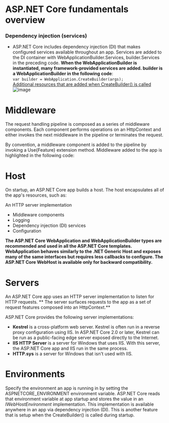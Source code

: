# ASP.NET Core fundamentals overview

### Dependency injection (services)
* ASP.NET Core includes dependency injection (DI) that makes configured services available throughout an app. Services are added to the DI container with WebApplicationBuilder.Services, builder.Services in the preceding code. **When the WebApplicationBuilder is instantiated, many framework-provided services are added. builder is a WebApplicationBuilder in the following code**:
 </br> `var builder = WebApplication.CreateBuilder(args);`
<br> <a href="https://learn.microsoft.com/en-us/aspnet/core/fundamentals/dependency-injection?view=aspnetcore-8.0#framework-provided-services">Additional resources that are added when CreateBuilder() is called </a>
![image](https://github.com/Anish407/AspnetCoreMsDocs.Learn/assets/51234038/75099403-bfa1-4d85-9b59-5932505b2ef0)

# Middleware
The request handling pipeline is composed as a series of middleware components. Each component performs operations on an HttpContext and either invokes the next middleware in the pipeline or terminates the request.

By convention, a middleware component is added to the pipeline by invoking a Use{Feature} extension method. Middleware added to the app is highlighted in the following code:

# Host
On startup, an ASP.NET Core app builds a host. The host encapsulates all of the app's resources, such as:

An HTTP server implementation
* Middleware components
* Logging
* Dependency injection (DI) services
* Configuration

**The ASP.NET Core WebApplication and WebApplicationBuilder types are recommended and used in all the ASP.NET Core templates. WebApplication behaves similarly to the .NET Generic Host and exposes many of the same interfaces but requires less callbacks to configure. The ASP.NET Core WebHost is available only for backward compatibility.**
# Servers
An ASP.NET Core app uses an HTTP server implementation to listen for HTTP requests. ** The server surfaces requests to the app as a set of request features composed into an HttpContext.**

ASP.NET Core provides the following server implementations:

* **Kestrel** is a cross-platform web server. Kestrel is often run in a reverse proxy configuration using IIS. In ASP.NET Core 2.0 or later, Kestrel can be run as a public-facing edge server exposed directly to the Internet.
* **IIS HTTP Server** is a server for Windows that uses IIS. With this server, the ASP.NET Core app and IIS run in the same process.
* **HTTP.sys** is a server for Windows that isn't used with IIS.

# Environments
Specify the environment an app is running in by setting the ASPNETCORE_ENVIRONMENT environment variable. ASP.NET Core reads that environment variable at app startup and stores the value in an _IWebHostEnvironment_ implementation. This implementation is available anywhere in an app via dependency injection (DI).
This is another feature that is setup when the CreateBuilder() is called during startup.






